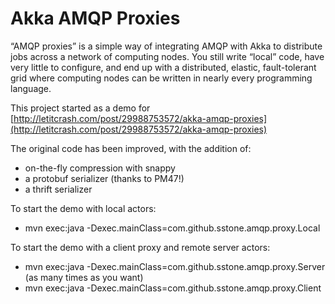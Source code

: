 Akka AMQP Proxies
=================

“AMQP proxies” is a simple way of integrating AMQP with Akka to distribute jobs across a network of computing nodes.
You still write “local” code, have very little to configure, and end up with a distributed, elastic,
fault-tolerant grid where computing nodes can be written in nearly every programming language.

This project started as a demo for [http://letitcrash.com/post/29988753572/akka-amqp-proxies](http://letitcrash.com/post/29988753572/akka-amqp-proxies)

The original code has been improved, with the addition of:
* on-the-fly compression with snappy
* a protobuf serializer (thanks to PM47!)
* a thrift serializer

To start the demo with local actors:

* mvn exec:java -Dexec.mainClass=com.github.sstone.amqp.proxy.Local

To start the demo with a client proxy and remote server actors:

* mvn exec:java -Dexec.mainClass=com.github.sstone.amqp.proxy.Server (as many times as you want)
* mvn exec:java -Dexec.mainClass=com.github.sstone.amqp.proxy.Client

